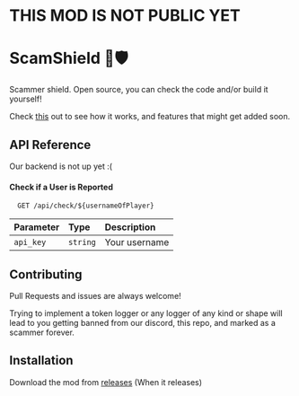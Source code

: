 # THIS MOD IS NOT PUBLIC YET
# ScamShield 👹🛡️
Scammer shield. Open source, you can check the code and/or build it yourself!

Check [this](https://github.com/zxxxxo/ScamShield/releases/) out to see how it works, and features that might get added soon.

## API Reference
Our backend is not up yet :(
#### Check if a User is Reported

```
  GET /api/check/${usernameOfPlayer}
```

| Parameter | Type     | Description                |
| :-------- | :------- | :------------------------- |
| `api_key` | `string` | Your username |



## Contributing

Pull Requests and issues are always welcome!

Trying to implement a token logger or any logger of any kind or shape will lead to you getting banned from our discord, this repo, and marked as a scammer forever. 




## Installation

Download the mod from [releases](https://github.com/zxxxxo/ScamShield/releases/) (When it releases)
    
